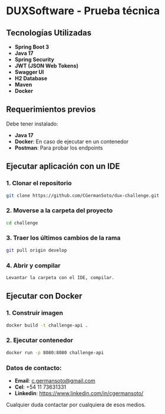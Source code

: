 # DUXSoftware - Prueba técnica
## Tecnologías Utilizadas
- **Spring Boot 3**
- **Java 17**
- **Spring Security**
- **JWT (JSON Web Tokens)**
- **Swagger UI**
- **H2 Database**
- **Maven**
- **Docker**

## Requerimientos previos

Debe tener instalado:

- **Java 17**
- **Docker**: En caso de ejecutar en un contenedor
- **Postman**: Para probar los endpoints

## Ejecutar aplicación con un IDE

### 1. Clonar el repositorio

```bash 
git clone https://github.com/CGermanSoto/dux-challenge.git
```
### 2. Moverse a la carpeta del proyecto

```bash 
cd challenge
```

### 3. Traer los últimos cambios de la rama

```bash 
git pull origin develop
```
### 4. Abrir y compilar
```bash 
Levantar la carpeta con el IDE, compilar.
```
## Ejecutar con Docker

### 1. Construir imagen

```bash 
docker build -t challenge-api .
```
### 2. Ejecutar contenedor

```bash 
docker run -p 8080:8080 challenge-api
```


### Datos de contacto:
- **Email**: c.germansoto@gmail.com
- **Cel**: +54 11 73631331
- **Linkedin**: https://www.linkedin.com/in/cgermansoto/

Cualquier duda contactar por cualquiera de esos medios.
